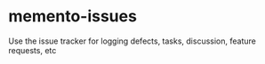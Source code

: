 memento-issues
==============

Use the issue tracker for logging defects, tasks, discussion, feature requests, etc